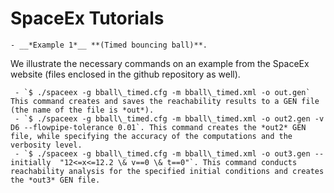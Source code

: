 # SpaceEx Tutorials
    - __*Example 1*__ **(Timed bouncing ball)**.
We illustrate the necessary commands on an example from the SpaceEx website (files enclosed in the github repository as well).

     - `$ ./spaceex -g bball\_timed.cfg -m bball\_timed.xml -o out.gen` This command creates and saves the reachability results to a GEN file (the name of the file is *out*).
     - `$ ./spaceex -g bball\_timed.cfg -m bball\_timed.xml -o out2.gen -v D6 --flowpipe-tolerance 0.01`. This command creates the *out2* GEN file, while specifying the accuracy of the computations and the verbosity level.
     - `$ ./spaceex -g bball\_timed.cfg -m bball\_timed.xml -o out3.gen --initially  "12<=x<=12.2 \& v==0 \& t==0"`. This command conducts reachability analysis for the specified initial conditions and creates the *out3* GEN file.

